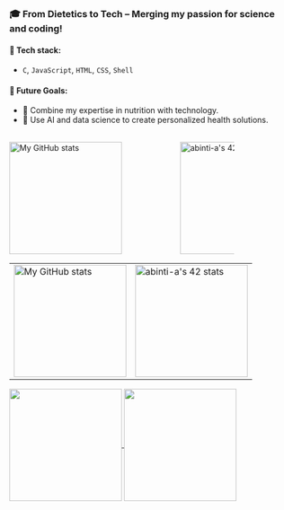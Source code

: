 ### 🎓 From Dietetics to Tech – Merging my passion for science and coding!

#### 🔧 Tech stack:
- `C`, `JavaScript`, `HTML`, `CSS`, `Shell`


#### 🌟 Future Goals:
- 🔬 Combine my expertise in nutrition with technology.  
- 🤖 Use AI and data science to create personalized health solutions.
<br/>

<div style="display: flex; align-items: center; justify-content: space-between;">
  <img height=200 src="https://github-readme-stats.vercel.app/api?username=adzhl&show_icons=true&theme=transparent&hide_rank=true" alt="My GitHub stats" style="max-width: 48%;"/>
  <a href="https://github.com/oakoudad/badge42">
    <img height=200 src="https://badge.mediaplus.ma/starryblue/abinti-a?1337Badge=off&UM6P=off" alt="abinti-a's 42 stats" style="max-width: 48%;"/>
  </a>
</div>

<table>
  <tr>
    <td>
      <img height=200 src="https://github-readme-stats.vercel.app/api?username=adzhl&show_icons=true&theme=transparent&hide_rank=true" alt="My GitHub stats" />
    </td>
    <td>
      <a href="https://github.com/oakoudad/badge42">
        <img height=200 src="https://badge.mediaplus.ma/starryblue/abinti-a?1337Badge=off&UM6P=off" alt="abinti-a's 42 stats" />
      </a>
    </td>
  </tr>
</table>

  
<a href="https://github.com/adzhl/adzhl">
  <img height=200 align="center" src="https://github-readme-stats.vercel.app/api?username=adzhl&show_icons=true&theme=transparent&hide_rank=true" />
</a>
<a href="https://github.com/adzhl/adzhl">
  <img height=200 align="center" src="https://badge.mediaplus.ma/starryblue/abinti-a?1337Badge=off&UM6P=off)](https://github.com/oakoudad/badge42))&card_width=320" />
</a>
